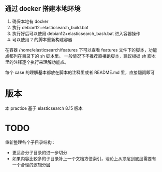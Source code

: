 ## 通过 docker 搭建本地环境

1. 确保本地有 docker
2. 执行 debian12+elasticsearch_build.bat
3. 执行好后可以使用 debian12+elasticsearch_bash.bat 进入容器操作
4. 可以使用 2 的脚本重新构建容器

在容器 /home/elasticsearch/features 下可以查看 features 文件下的脚本，功能点都列在目录下的 sh 脚本里。
一般情况下不推荐直接跑脚本，建议根据 sh 脚本里的注释逐个执行来理解功能点。

每个 case 的理解基本都放在脚本的注释里或者 README.md 里，直接翻阅即可

# 版本
本 practice 基于 elasticsearch 8.15 版本

# TODO
重新整理各个子目录结构：

- 更适合分子目录的进一步切分
- 如果内容比较多的子目录补上一个文档方便索引，理论上从顶层到底层需要有一个合理的逻辑分层
